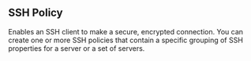 ## SSH Policy
Enables an SSH client to make a secure, encrypted connection. You can create one or more SSH policies that contain a specific grouping of SSH properties for a server or a set of servers.